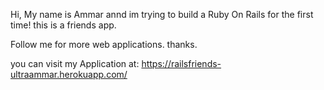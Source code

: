 Hi, My name is Ammar annd im trying to build a Ruby On Rails for the first time! this is a friends app.

Follow me for more web applications.
thanks.

you can visit my Application at:
https://railsfriends-ultraammar.herokuapp.com/
